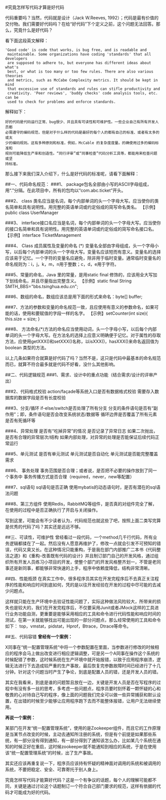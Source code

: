 #究竟怎样写代码才算是好代码

代码重要吗？当然，代码就是设计（Jack W.Reeves, 1992）；代码是最有价值的交付物。我们需要好代码吗？在给“好代码”下个定义之前，这个问题无法回答。那么，究竟什么是好代码？

看下面这段英文解释：

    'Good code' is code that works, is bug free, and is readable and 
     maintainable. Some organizations have coding 'standards' that all developers
     are supposed to adhere to, but everyone has different ideas about what's 
     best, or what is too many or too few rules. There are also various theories
     and metrics, such as McCabe Complexity metrics. It should be kept in mind 
     that excessive use of standards and rules can stifle productivity and 
     creativity. 'Peer reviews', 'buddy checks' code analysis tools, etc. can be
     used to check for problems and enforce standards.

解释如下：

    好的代码是代码运行正常、bug很少、并且具有可读性和可维护性。一些企业自己有所有开发人员都
    必需遵守的编码规范，但是对于什么样的代码是最好的每个人的都有自己的标准、或者有太多的或太
    少的编码规则。这有多种原则和标准，例如，McCable 的复杂度度量。的确使用过多的编码标准和
    规则可能降低生产率和创造性。“同行评审”或“同事检查”代码分析工具等，都能用来检查问题或坚
    持标准。

那么接下来我们深入介绍下，什么是好代码的标准呢，请看下面解释：

##一、代码命名规范：
###1、 package包名全部由小写的ASCII字母组成，用“.”分隔。在此项目中，所有的包均以“com.abc.ticket”开头。

###2、 class 类名应当是名词，每个内部单词的头一个字母大写。应当使你的类名简单和具有说明性。用完整的英语单词或约定俗成的简写命名类名。
【示例】public class UserManager

###3、 interface接口名应当是名词，每个内部单词的头一个字母大写。应当使你的接口名简单和具有说明性。用完整的英语单词或约定俗成的简写命名接口名。
【示例】interface TicketManagement

###4、 Class 成员属性及变量的命名 (*) 变量名全部由字母组成，头一个字母小写，以后每个内部单词的头一个字母大写。变量名应该短而有意义。变量名的选择应该易于记忆。一个字符的变量名应避免，除非用于临时变量。通常临时变量名的命名规则为：i，j，k，m，n用于整数；c，d，e用于字符。

###5、常量的命名，Java 里的常量，是用static final 修饰的，应该用全大写加下划线命名，并且尽量指出完整含义。
【示例】static final String SMTH_BBS="bbs.tsinghua.edu.cn";

###6、数组的命名，数组应该总是用下面的形式来命名：byte[] buffer;

###7、方法的参数和变量的命名规范一致，且应使用有意义的参数命名，如果可能的话，使用和要赋值的字段一样的名字。
【示例】setCounter(int size){ this.size = size; }

###8、 方法命名(*)方法的命名应当使用动词，头一个字母小写，以后每个内部单词的头一个字母大写。在方法名的选择上应意义明确便于记忆。对于属性的存取方法，应使用getXXX()和setXXX()名称，以isXXX()，hasXXX()来命名返回值为boolean 类型的方法。

以上几条如果符合就算是好代码了吗？当然不是，这只是代码中最基本的命名规范而已，就算不符合最多就是代码不好看，没什么其他影响。

##二、代码逻辑规范
###1、需求、设计中的重点功能（结合需求/设计的评审产出）

###2、代码格式校验
action/façade等系统入口是否有数据格式校验
需要存入数据库的数据字段是否有长度校验

###3、分支/循环
if-else/switch是否处理了所有分支
分支的条件语句是否有“副作用”；即，条件语句是否会改变系统状态/数据等
循环边界是否覆盖了所有元素
是否有死循环等

###4、异常处理
是否有“吃掉异常”的情况
是否记录了异常日志
如果二次抛出，是否有合理的异常层次/结构
如果内部处理，对异常的处理是否能保证后续代码正常运行

###5、单元测试
是否有单元测试
单元测试是否自动化
单元测试是否能完整覆盖需求

###6、 事务处理
事务范围是否合理；或者说，是否把不必要的操作放到了同一个事务中
事务传播方式是否合理（required，never，new等配置）

###7、sql语句
sql语句是否正确
使用mybatis的动态语句时，是否有潜在的sql语法问题

###8、第三方组件
使用Redis，RabbitMQ等组件，是否真的对组件完全了解，在使用的过程中是否正确执行了开启与关闭操作。

写到这里，可能会有不少读者认为，代码规范也就这些了吧，按照上面二类写完算是优秀的代码了吗？其实还是远远不够。

##三、可读性，可维护性
曾经看过一段代码，一个method几千行代码，所有业务逻辑都揉在了一起。然后没有人愿意再维护了，修改一点就会引发不可预知的错误，代码又臭又长。在这种情况只能重构，于是我在部门内部推广二本书《代码整洁之道》和《重构-改善既有代码的设计》并且制订部门自己的开发风格，通过组织所有开发人员练习小项目的开发，使整个部门的开发风格整齐划一，不管是老同事还是新同事，都能够非常快速的上手，程序中依赖度降低，结构非常清晰。

##四、性能瓶颈
在真实工作中，很多程序员其实在开发完程序后不去真正关注程序的性能和响应时间到底如何，凭的是以往开发经验在开发的过程中尽可能的去减少问题点。

这样就只能在生产环境中去验证性能问题了，实际这种做法风险较大，所带来的损失也是较大的，我们在开发完程序后，不仅要采用Junit或者JMock这样的工具进行业务功能自测，更重要是能够采用相应的工具和命令进行代码性能和响应时间的测试，在第一关就能够找出可能出现的一部分问题点，那么经常使用的工具和命令如下：
top，vmstat，pidstat，Hprof，Btrace，Dtrace等命令。

##五、代码容错
**曾经有一个案例：**

X同事在“统一配置管理系统“中将一个参数配置在里面，当参数进行修改的时候相应的程序会马上做出改变进行相应逻辑调整，可是另一个A同事在操作这个系统的时候配错了参数，这时候系统在生产环境中就开始报错，以致于应用程序崩溃，逻辑无法进行下去造成较严重的生产事故，最后恢复完参数故障时间已经进行了十几分钟。针对这个问题当时产生了争论，到底是配置人员的错，还是开发人员的错。

其实在我看来，到底是谁的问题暂且放在一边，关键是开发人员是否在写程序的过程中有没有多一丝的思考，多考虑一些问题点，程序员要时刻怀着一颗怀疑的心和敬畏的心对待自己写的程序，像上面的问题我们完全可以做一些异常捕获和默认设置，在出错的时候至少能够让应用程序跑下去而不能整体报错，让用户无法继续使用。

**再说一个案例：**

某部门在开发“统一配置管理系统”，使用的是Zookeeper组件，而且它的工作原理是当某节点改变的时候，主动去通知所注册的系统，但是有个前提是如果那些系统，有一部分没有得到通知，有一部分得到了通知该怎么办，比如某几个系统在通知的时候正好在重启，这时候zookeeper就不能通知到相应的系统，于是在使用该“统一配置管理系统”的时候，出了生产事故。

其实还应该再重复说一下，程序员应该持有怀疑的精神面对调用的系统和被调用的系统，不要把稳定、安全、可靠寄托于别人身上。

究竟怎样写代码才能算好代码？这是一个有争议的话题，每个人的理解可能都不同，关键是通过讨论这个话题制订一个符合自己部门要求的规范，这样有依据的代码才可能成为好的代码。

